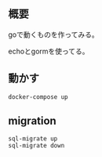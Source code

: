 ## 概要
goで動くものを作ってみる。

echoとgormを使ってる。

## 動かす
```
docker-compose up
```

## migration
```
sql-migrate up
sql-migrate down
```